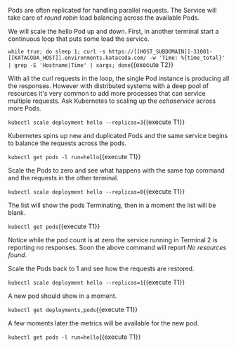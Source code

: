 Pods are often replicated for handling parallel requests. The Service will take care of _round robin_ load balancing across the available Pods.

We will scale the hello Pod up and down. First, in another terminal start a continuous loop that puts some load the service.

`while true; do sleep 1; curl -s https://[[HOST_SUBDOMAIN]]-31001-[[KATACODA_HOST]].environments.katacoda.com/ -w 'Time: %{time_total}' | grep -E 'Hostname|Time' | xargs; done`{{execute T2}}

With all the curl requests in the loop, the single Pod instance is producing all the responses. However with distributed systems with a deep pool of resources it's very common to add more processes that can service multiple requests. Ask Kubernetes to scaling up the _echoservice_ across more Pods.

`kubectl scale deployment hello --replicas=3`{{execute T1}}

Kubernetes spins up new and duplicated Pods and the same service begins to balance the requests across the pods.

`kubectl get pods -l run=hello`{{execute T1}}

Scale the Pods to zero and see what happens with the same _top_ command and the requests in the other terminal.

`kubectl scale deployment hello --replicas=0`{{execute T1}}

The list will show the pods Terminating, then in a moment the list will be blank.

`kubectl get pods`{{execute T1}}

Notice while the pod count is at zero the service running in Terminal 2 is reporting no responses. Soon the above command will report _No resources found_.

Scale the Pods back to 1 and see how the requests are restored.

`kubectl scale deployment hello --replicas=1`{{execute T1}}

A new pod should show in a moment.

`kubectl get deployments,pods`{{execute T1}}

A few moments later the metrics will be available for the new pod.

`kubectl get pods -l run=hello`{{execute T1}}
